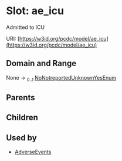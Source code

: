 
# Slot: ae_icu


Admitted to ICU

URI: [https://w3id.org/pcdc/model/ae_icu](https://w3id.org/pcdc/model/ae_icu)


## Domain and Range

None &#8594;  <sub>0..1</sub> [NoNotreportedUnknownYesEnum](NoNotreportedUnknownYesEnum.md)

## Parents


## Children


## Used by

 * [AdverseEvents](AdverseEvents.md)
